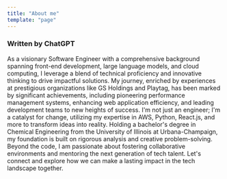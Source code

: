 ```yaml
---
title: "About me"
template: "page"
---
```


### Written by ChatGPT 

As a visionary Software Engineer with a comprehensive background spanning front-end development, large language models, and cloud computing, I leverage a blend of technical proficiency and innovative thinking to drive impactful solutions. My journey, enriched by experiences at prestigious organizations like GS Holdings and Playtag, has been marked by significant achievements, including pioneering performance management systems, enhancing web application efficiency, and leading development teams to new heights of success. I'm not just an engineer; I'm a catalyst for change, utilizing my expertise in AWS, Python, React.js, and more to transform ideas into reality. Holding a bachelor's degree in Chemical Engineering from the University of Illinois at Urbana-Champaign, my foundation is built on rigorous analysis and creative problem-solving. Beyond the code, I am passionate about fostering collaborative environments and mentoring the next generation of tech talent. Let's connect and explore how we can make a lasting impact in the tech landscape together.

